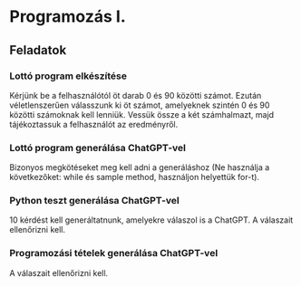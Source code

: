 # Programozás I.

## Feladatok

### Lottó program elkészítése
Kérjünk be a felhasználótól öt darab 0 és 90 közötti számot. Ezután véletlenszerűen válasszunk ki öt számot, amelyeknek szintén 0 és 90 közötti számoknak kell lenniük. Vessük össze a két számhalmazt, majd tájékoztassuk a felhasználót az eredményről. 

### Lottó program generálása ChatGPT-vel
Bizonyos megkötéseket meg kell adni a generáláshoz (Ne használja a következőket: while és sample method, használjon helyettük for-t).

### Python teszt generálása ChatGPT-vel
10 kérdést kell generáltatnunk, amelyekre válaszol is a ChatGPT. A válaszait ellenőrizni kell.

### Programozási tételek generálása ChatGPT-vel
A válaszait ellenőrizni kell.